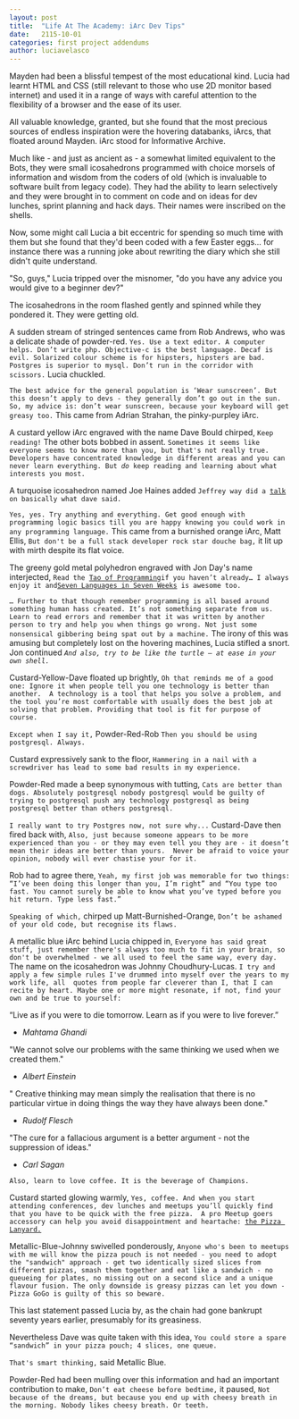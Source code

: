 ```yaml
---
layout: post
title:  "Life At The Academy: iArc Dev Tips"
date:   2115-10-01
categories: first project addendums
author: luciavelasco
---
```



Mayden had been a blissful tempest of the most educational kind. Lucia had learnt HTML and CSS (still relevant to those who use 2D monitor based internet) and used it in a range of ways with careful attention to the flexibility of a browser and the ease of its user.

All valuable knowledge, granted, but she found that the most precious sources of endless inspiration were the hovering databanks, iArcs, that floated around Mayden. iArc stood for Informative Archive.

Much like - and just as ancient as - a somewhat limited equivalent to the Bots, they were small icosahedrons programmed with choice morsels of information and wisdom from the coders of old (which is invaluable to software built from legacy code). They had the ability to learn selectively and they were brought in to comment on code and on ideas for dev lunches, sprint planning and hack days. Their names were inscribed on the shells.

Now, some might call Lucia a bit eccentric for spending so much time with them but she found that they'd been coded with a few Easter eggs... for instance there was a running joke about rewriting the diary which she still didn't quite understand.



"So, guys," Lucia tripped over the misnomer, "do you have any advice you would give to a beginner dev?"

The icosahedrons in the room flashed gently and spinned while they pondered it. They were getting old.

A sudden stream of stringed sentences came from Rob Andrews, who was a delicate shade of powder-red. `Yes. Use a text editor. A computer helps. Don’t write php. Objective-c is the best language. Decaf is evil. Solarized colour scheme is for hipsters, hipsters are bad. Postgres is superior to mysql. Don’t run in the corridor with scissors.` Lucia chuckled.

`The best advice for the general population is ‘Wear sunscreen’. But this doesn’t apply to devs - they generally don’t go out in the sun. So, my advice is: don’t wear sunscreen, because your keyboard will get greasy too.` This came from Adrian Strahan, the pinky-purpley iArc. 

A custard yellow iArc engraved with the name Dave Bould chirped, `Keep reading!` The other bots bobbed in assent. `Sometimes it seems like everyone seems to know more than you, but that's not really true. Developers have concentrated knowledge in different areas and you can never learn everything. But `_`do`_` keep reading and learning about what interests you most.`

A turquoise icosahedron named Joe Haines added `Jeffrey way did a `[`talk`](https://laracasts.com/lessons/jeffrey-way-laracon-2015-presentation)` on basically what dave said.`

`Yes, yes. Try anything and everything. Get good enough with programming logic basics till you are happy knowing you could work in any programming language.` This came from a burnished orange iArc, Matt Ellis, `But don't be a full stack developer rock star douche bag,` it lit up with mirth despite its flat voice.

The greeny gold metal polyhedron engraved with Jon Day's name interjected, `Read the `[`Tao of Programming`](http://www.mit.edu/~xela/tao.html)` if you haven’t already… I always enjoy it and `[`Seven Languages in Seven Weeks`](http://www.amazon.co.uk/Seven-Languages-Weeks-Programming-Programmers/dp/193435659X)` is awesome too.`

`… Further to that though remember programming is all based around something human hass created. It’s not something separate from us. Learn to read errors and remember that it was written by another person to try and help you when things go wrong. Not just some nonsensical gibbering being spat out by a machine.` The irony of this was amusing but completely lost on the hovering machines, Lucia stifled a snort. Jon continued *`And also, try to be like the turtle – at ease in your own shell.`*

Custard-Yellow-Dave floated up brightly, `Oh that reminds me of a good one: Ignore it when people tell you one technology is better than another.  A technology is a tool that helps you solve a problem, and the tool you’re most comfortable with usually does the best job at solving that problem.
Providing that tool is fit for purpose of course.`

`Except when I say it,` Powder-Red-Rob `Then you should be using postgresql. Always.`

Custard expressively sank to the floor, `Hammering in a nail with a screwdriver has lead to some bad results in my experience.`

Powder-Red made a beep synonymous with tutting, `Cats are better than dogs. Absolutely postgresql nobody postgresql would be guilty of trying to postgresql push any technology postgresql as being postgresql better than others postgresql.`

`I really want to try Postgres now, not sure why...` Custard-Dave then fired back with, `Also, just because someone appears to be more experienced than you - or they may even tell you they are - it doesn’t mean their ideas are better than yours.  Never be afraid to voice your opinion, nobody will ever chastise your for it.`

Rob had to agree there, `Yeah, my first job was memorable for two things: “I’ve been doing this longer than you, I’m right” and “You type too fast. You cannot surely be able to know what you’ve typed before you hit return. Type less fast.”`

`Speaking of which,` chirped up Matt-Burnished-Orange, `Don’t be ashamed of your old code, but recognise its flaws.`

A metallic blue iArc behind Lucia chipped in, `Everyone has said great stuff, just remember there's always too much to fit in your brain, so don't be overwhelmed - we all used to feel the same way, every day.` The name on the icosahedron was Johnny Choudhury-Lucas. `I try and apply a few simple rules I've drummed into myself over the years to my work life, all  quotes from people far cleverer than I, that I can recite by heart. Maybe one or more might resonate, if not, find your own and be true to yourself:`

“Live as if you were to die tomorrow. Learn as if you were to live forever.”
- ​_Mahtama Ghandi_​

"We cannot solve our problems with the same thinking we used when we created them."
- ​_Albert Einstein_​

" Creative thinking may mean simply the realisation that there is no particular virtue in doing things the way they have always been done."
- ​_Rudolf Flesch_​

"The cure for a fallacious argument is a better argument - not the suppression of ideas."
- ​_Carl Sagan_​

`Also, learn to love coffee.
It is the beverage of Champions.`

Custard started glowing warmly, `Yes, coffee. And when you start attending conferences, dev lunches and meetups you’ll quickly find that you have to be quick with the free pizza.  A pro Meetup goers accessory can help you avoid disappointment and heartache: `[`the Pizza Lanyard.`](http://www.independent.co.uk/life-style/food-and-drink/news/the-pizza-lanyard-is-the-only-accessory-you-need-a6673986.html)

Metallic-Blue-Johnny swivelled ponderously, `Anyone who's been to meetups with me will know the pizza pouch is not needed - you need to adopt the "sandwich" approach - get two identically sized slices from different pizzas, smash them together and eat like a sandwich - no queueing for plates, no missing out on a second slice and a unique flavour fusion. The only downside is greasy pizzas can let you down - Pizza GoGo is guilty of this so beware.`

This last statement passed Lucia by, as the chain had gone bankrupt seventy years earlier, presumably for its greasiness. 

Nevertheless Dave was quite taken with this idea, `You could store a spare “sandwich” in your pizza pouch; 4 slices, one queue.`

`That's smart thinking,` said Metallic Blue.

Powder-Red had been mulling over this information and had an important contribution to make, `Don’t eat cheese before bedtime,` it paused, `Not because of the dreams, but because you end up with cheesy breath in the morning. Nobody likes cheesy breath. Or teeth.`

